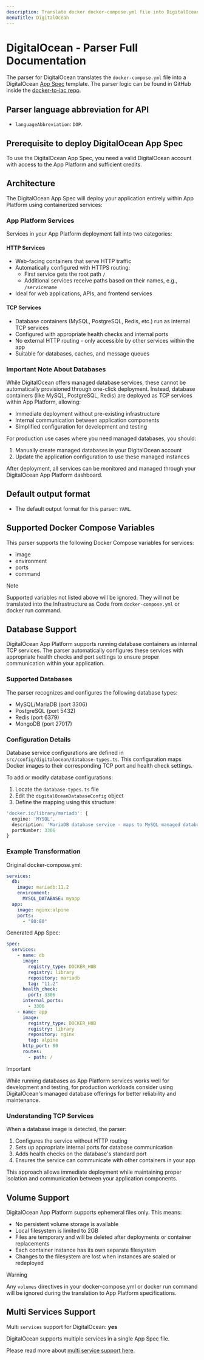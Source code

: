 ```yaml
---
description: Translate docker docker-compose.yml file into DigitalOcean Infrastructure as Code with DeployStack
menuTitle: DigitalOcean
---
```


# DigitalOcean - Parser Full Documentation

The parser for DigitalOcean translates the `docker-compose.yml` file into a DigitalOcean [App Spec](https://docs.digitalocean.com/products/app-platform/) template. The parser logic can be found in GitHub inside the [docker-to-iac repo](https://github.com/deploystackio/docker-to-iac/blob/main/src/parsers/digitalocean.ts).

## Parser language abbreviation for API

- `languageAbbreviation`: `DOP`.

## Prerequisite to deploy DigitalOcean App Spec

To use the DigitalOcean App Spec, you need a valid DigitalOcean account with access to the App Platform and sufficient credits.

## Architecture

The DigitalOcean App Spec will deploy your application entirely within App Platform using containerized services:

### App Platform Services

Services in your App Platform deployment fall into two categories:

#### HTTP Services

- Web-facing containers that serve HTTP traffic
- Automatically configured with HTTPS routing:
  - First service gets the root path `/`
  - Additional services receive paths based on their names, e.g., `/servicename`
- Ideal for web applications, APIs, and frontend services

#### TCP Services

- Database containers (MySQL, PostgreSQL, Redis, etc.) run as internal TCP services
- Configured with appropriate health checks and internal ports
- No external HTTP routing - only accessible by other services within the app
- Suitable for databases, caches, and message queues

### Important Note About Databases

While DigitalOcean offers managed database services, these cannot be automatically provisioned through one-click deployment. Instead, database containers (like MySQL, PostgreSQL, Redis) are deployed as TCP services within App Platform, allowing:

- Immediate deployment without pre-existing infrastructure
- Internal communication between application components
- Simplified configuration for development and testing

For production use cases where you need managed databases, you should:

1. Manually create managed databases in your DigitalOcean account
2. Update the application configuration to use these managed instances

After deployment, all services can be monitored and managed through your DigitalOcean App Platform dashboard.

## Default output format

- The default output format for this parser: `YAML`.

## Supported Docker Compose Variables

This parser supports the following Docker Compose variables for services:

- image
- environment
- ports
- command

> [!NOTE]
> Supported variables not listed above will be ignored. They will not be translated into the Infrastructure as Code from `docker-compose.yml` or docker run command.

## Database Support

DigitalOcean App Platform supports running database containers as internal TCP services. The parser automatically configures these services with appropriate health checks and port settings to ensure proper communication within your application.

### Supported Databases

The parser recognizes and configures the following database types:

- MySQL/MariaDB (port 3306)
- PostgreSQL (port 5432)
- Redis (port 6379)
- MongoDB (port 27017)

### Configuration Details

Database service configurations are defined in `src/config/digitalocean/database-types.ts`. This configuration maps Docker images to their corresponding TCP port and health check settings.

To add or modify database configurations:

1. Locate the `database-types.ts` file
2. Edit the `digitalOceanDatabaseConfig` object
3. Define the mapping using this structure:

```typescript
'docker.io/library/mariadb': {
  engine: 'MYSQL',
  description: 'MariaDB database service - maps to MySQL managed database due to compatibility',
  portNumber: 3306
}
```

### Example Transformation

Original docker-compose.yml:

```yaml
services:
  db:
    image: mariadb:11.2
    environment:
      MYSQL_DATABASE: myapp
  app:
    image: nginx:alpine
    ports:
      - "80:80"
```

Generated App Spec:

```yaml
spec:
  services:
    - name: db
      image:
        registry_type: DOCKER_HUB
        registry: library
        repository: mariadb
        tag: "11.2"
      health_check:
        port: 3306
      internal_ports:
        - 3306
    - name: app
      image:
        registry_type: DOCKER_HUB
        registry: library
        repository: nginx
        tag: alpine
      http_port: 80
      routes:
        - path: /
```

> [!IMPORTANT]
> While running databases as App Platform services works well for development and testing, for production workloads consider using DigitalOcean's managed database offerings for better reliability and maintenance.

### Understanding TCP Services

When a database image is detected, the parser:

1. Configures the service without HTTP routing
2. Sets up appropriate internal ports for database communication
3. Adds health checks on the database's standard port
4. Ensures the service can communicate with other containers in your app

This approach allows immediate deployment while maintaining proper isolation and communication between your application components.

## Volume Support

DigitalOcean App Platform supports ephemeral files only. This means:

- No persistent volume storage is available
- Local filesystem is limited to 2GB
- Files are temporary and will be deleted after deployments or container replacements
- Each container instance has its own separate filesystem
- Changes to the filesystem are lost when instances are scaled or redeployed

> [!WARNING]
> Any `volumes` directives in your docker-compose.yml or docker run command will be ignored during the translation to App Platform specifications.

## Multi Services Support

Multi `services` support for DigitalOcean: __yes__

DigitalOcean supports multiple services in a single App Spec file.

Please read more about [multi service support here](/docs/docker-to-iac/multi-services-support.md).
